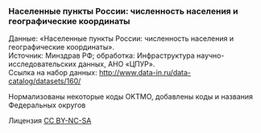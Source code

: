 ### Населенные пункты России: численность населения и географические координаты

Данные: «Населенные пункты России: численность населения и географические координаты».\
Источник: Минздрав РФ; обработка: Инфраструктура научно-исследовательских данных, АНО «ЦПУР».\
Ссылка на набор данных: http://www.data-in.ru/data-catalog/datasets/160/

Нормализованы некоторые коды OKTMO, добавлены коды и названия Федеральных округов

Лицензия [CC BY-NC-SA](https://creativecommons.org/licenses/by-nc-sa/4.0/)
